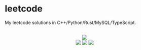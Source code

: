 # leetcode
My leetcode solutions in C++/Python/Rust/MySQL/TypeScript.

<div align="center">
<br/>
<img src="https://img.shields.io/badge/Solved-687/3203%20=%2021%25-blue.svg?style=flat-square" />
<br/>
<img src="https://img.shields.io/badge/Easy-284/808-5CB85D.svg?style=flat-square" />
<img src="https://img.shields.io/badge/Medium-314/1681-F0AE4E.svg?style=flat-square" />
<img src="https://img.shields.io/badge/Hard-89/714-D95450.svg?style=flat-square" />
</div>